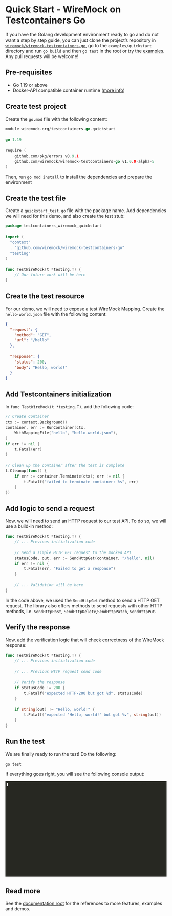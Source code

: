 # Quick Start - WireMock on Testcontainers Go

If you have the Golang development environment ready to go and do not want a step by step guide,
you can just clone the project’s repository in
[`wiremock/wiremock-testcontainers-go`](https://github.com/wiremock/wiremock-testcontainers-go),
go to the `examples/quickstart` directory
and run `go build` and then `go test` in the root or try the [examples](https://github.com/wiremock/wiremock-testcontainers-go/blob/main/examples/quickstart/quickstart_test.go).
Any pull requests will be welcome!

## Pre-requisites

- Go 1.19 or above
- Docker-API compatible container runtime ([more info](https://golang.testcontainers.org/system_requirements/docker/))

## Create test project

Create the `go.mod` file with the following content:

```go
module wiremock.org/testcontainers-go-quickstart

go 1.19

require (
    github.com/pkg/errors v0.9.1
    github.com/wiremock/wiremock-testcontainers-go v1.0.0-alpha-5
)
```

Then, run `go mod install` to install the dependencies and prepare the environment

## Create the test file

Create a `quickstart_test.go` file with the package name.
Add dependencies we will need for this demo, and also create the test stub:

```go
package testcontainers_wiremock_quickstart

import (
  "context"
  . "github.com/wiremock/wiremock-testcontainers-go"
  "testing"
)

func TestWireMock(t *testing.T) {
    // Our future work will be here
}
```

## Create the test resource

For our demo, we will need to expose a test WireMock Mapping.
Create the `hello-world.json` file with the following content:

```json
{
  "request": {
    "method": "GET",
    "url": "/hello"
  },

  "response": {
    "status": 200,
    "body": "Hello, world!"
  }
}
```

## Add Testcontainers initialization

In `func TestWireMock(t *testing.T)`, add the following code:

```go
// Create Container
ctx := context.Background()
container, err := RunContainer(ctx,
    WithMappingFile("hello", "hello-world.json"),
)
if err != nil {
    t.Fatal(err)
}

// Clean up the container after the test is complete
t.Cleanup(func() {
    if err := container.Terminate(ctx); err != nil {
        t.Fatalf("failed to terminate container: %s", err)
    }
})
```

## Add logic to send a request

Now, we will need to send an HTTP request to our test API.
To do so, we will use a build-in method:

```go
func TestWireMock(t *testing.T) {
    // ... Previous initialization code

    // Send a simple HTTP GET request to the mocked API
    statusCode, out, err := SendHttpGet(container, "/hello", nil)
    if err != nil {
        t.Fatal(err, "Failed to get a response")
    }

    // ... Validation will be here
}
```

In the code above, we used the `SendHttpGet` method to send a HTTP GET request. The library also offers methods to send requests with other HTTP methods, i.e. `SendHttpPost`, `SendHttpDelete`,`SendHttpPatch`, `SendHttpPut`.  

## Verify the response

Now, add the verification logic that will check correctness of the WireMock response:

```go
func TestWireMock(t *testing.T) {
    // ... Previous initialization code

    // ... Previous HTTP request send code

    // Verify the response
    if statusCode != 200 {
        t.Fatalf("expected HTTP-200 but got %d", statusCode)
    }

    if string(out) != "Hello, world!" {
        t.Fatalf("expected 'Hello, world!' but got %v", string(out))
    }
}
```

## Run the test

We are finally ready to run the test!
Do the following:

```bash
go test
```

If everything goes right, you will see the following console output:

![Quick Start Demo](./images/quickstart.gif)

## Read more

See the [documentation root](../README.md) for the references to more features, examples and demos.
